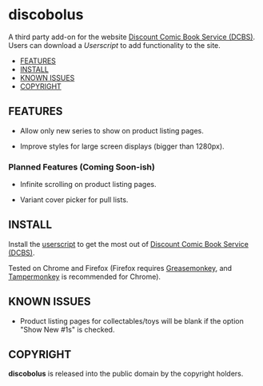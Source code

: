# discobolus

A third party add-on for the website [Discount Comic Book Service (DCBS)][DCBS].
Users can download a *Userscript* to add functionality to the site.

- [FEATURES](#features)
- [INSTALL](#install)
- [KNOWN ISSUES](#known-issues)
- [COPYRIGHT](#copyright)

## FEATURES

- Allow only new series to show on product listing pages.

- Improve styles for large screen displays (bigger than 1280px).

### Planned Features (Coming Soon-ish)

- Infinite scrolling on product listing pages.

- Variant cover picker for pull lists.

## INSTALL

Install the [userscript][] to get the most out of
[Discount Comic Book Service (DCBS)][DCBS].

Tested on Chrome and Firefox (Firefox requires [Greasemonkey][], and
[Tampermonkey][] is recommended for Chrome).

## KNOWN ISSUES

- Product listing pages for collectables/toys will be blank if the option
  "Show New #1s" is checked.

## COPYRIGHT

**discobolus** is released into the public domain by the copyright holders.

[DCBS]: https://dcbservice.com
[userscript]: https://github.com/triple-j/discobolus/raw/master/dist/discobolus.user.js
[Greasemonkey]: http://www.greasespot.net/
[Tampermonkey]: http://tampermonkey.net/